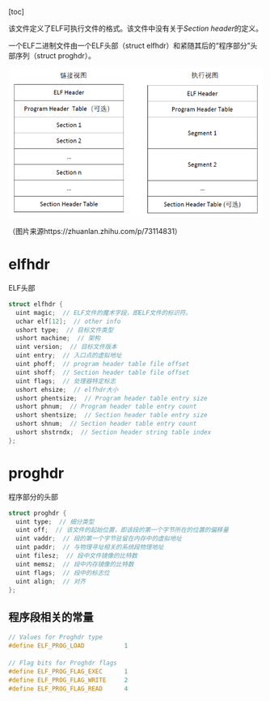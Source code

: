 [toc]

该文件定义了ELF可执行文件的格式。该文件中没有关于*Section header*的定义。

一个ELF二进制文件由一个ELF头部（struct elfhdr）和紧随其后的“程序部分”头部序列（struct proghdr）。

![img](./assets/v2-85a5b44f20d53e6e992269dccc20ac6b_1440w.jpg)

（图片来源https://zhuanlan.zhihu.com/p/73114831）



# elfhdr

ELF头部

```c
struct elfhdr {
  uint magic;  // ELF文件的魔术字段，即ELF文件的标识符。
  uchar elf[12];  // other info
  ushort type;  // 目标文件类型
  ushort machine;  // 架构
  uint version;  // 目标文件版本
  uint entry;  // 入口点的虚拟地址
  uint phoff;  // program header table file offset
  uint shoff;  // Section header table file offset 
  uint flags;  // 处理器特定标志
  ushort ehsize;  // elfhdr大小
  ushort phentsize;  // Program header table entry size
  ushort phnum;  // Program header table entry count
  ushort shentsize;  // Section header table entry size
  ushort shnum;  // Section header table entry count 
  ushort shstrndx;  // Section header string table index
};
```



# proghdr

程序部分的头部

```c
struct proghdr {
  uint type;  // 细分类型
  uint off;  // 该文件的起始位置，即该段的第一个字节所在的位置的偏移量
  uint vaddr;  // 段的第一个字节驻留在内存中的虚拟地址
  uint paddr;  // 与物理寻址相关的系统段物理地址
  uint filesz;  // 段中文件镜像的比特数
  uint memsz;  // 段中内存镜像的比特数
  uint flags;  // 段中的标志位
  uint align;  // 对齐
};
```



## 程序段相关的常量

```c
// Values for Proghdr type
#define ELF_PROG_LOAD           1

// Flag bits for Proghdr flags
#define ELF_PROG_FLAG_EXEC      1
#define ELF_PROG_FLAG_WRITE     2
#define ELF_PROG_FLAG_READ      4
```